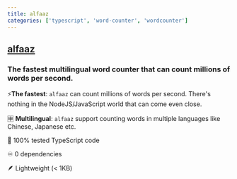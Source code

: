 ```yaml
---
title: alfaaz
categories: ['typescript', 'word-counter', 'wordcounter']
---
```

## [alfaaz](https://github.com/thecodrr/alfaaz)

### The fastest multilingual word counter that can count millions of words per second.


⚡**The fastest**: `alfaaz` can count millions of words per second. There's nothing in the NodeJS/JavaScript world that can come even close.

🈸 **Multilingual**: `alfaaz` support counting words in multiple languages like Chinese, Japanese etc.

🧪 100% tested TypeScript code

♾️ 0 dependencies

🪶 Lightweight (< 1KB)

